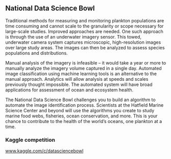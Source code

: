 ## National Data Science Bowl

Traditional methods for measuring and monitoring plankton populations are time consuming and cannot scale to the granularity or scope necessary for large-scale studies. Improved approaches are needed. One such approach is through the use of an underwater imagery sensor. This towed, underwater camera system captures microscopic, high-resolution images over large study areas. The images can then be analyzed to assess species populations and distributions.

Manual analysis of the imagery is infeasible – it would take a year or more to manually analyze the imagery volume captured in a single day. Automated image classification using machine learning tools is an alternative to the manual approach. Analytics will allow analysis at speeds and scales previously thought impossible. The automated system will have broad applications for assessment of ocean and ecosystem health.

The National Data Science Bowl challenges you to build an algorithm to automate the image identification process. Scientists at the Hatfield Marine Science Center and beyond will use the algorithms you create to study marine food webs, fisheries, ocean conservation, and more. This is your chance to contribute to the health of the world’s oceans, one plankton at a time.

### Kaggle competition
www.kaggle.com/c/datasciencebowl
